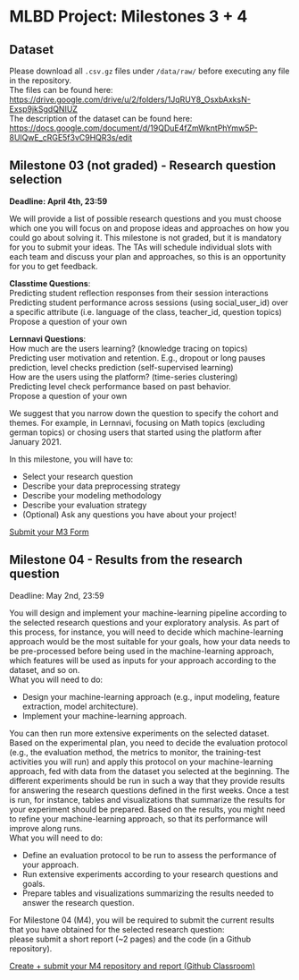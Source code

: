 # MLBD Project: Milestones 3 + 4

## Dataset
Please download all `.csv.gz` files under `/data/raw/` before executing any file in the repository.<br>
The files can be found here: https://drive.google.com/drive/u/2/folders/1JqRUY8_OsxbAxksN-Exsp9jkSgdQNIUZ <br>
The description of the dataset can be found here: https://docs.google.com/document/d/19QDuE4fZmWkntPhYmw5P-8UlQwE_cRGE5f3vC9HQR3s/edit

## Milestone 03 (not graded) - Research question selection
**Deadline: April 4th, 23:59**

We will provide a list of possible research questions and you must choose which one you will focus on and propose ideas and approaches on how you could go about solving it. This milestone is not graded, but it is mandatory for you to submit your ideas. The TAs will schedule individual slots with each team and discuss your plan and approaches, so this is an opportunity for you to get feedback.

**Classtime Questions**:<br>
Predicting student reflection responses from their session interactions
Predicting student performance across sessions (using social_user_id) over a specific attribute (i.e. language of the class, teacher_id, question topics)
Propose a question of your own

**Lernnavi Questions**:<br>
How much are the users learning? (knowledge tracing on topics)<br>
Predicting user motivation and retention. E.g., dropout or long pauses prediction, level checks prediction (self-supervised learning)<br>
How are the users using the platform? (time-series clustering)<br>
Predicting level check performance based on past behavior.<br>
Propose a question of your own

We suggest that you narrow down the question to specify the cohort and themes. For example, in Lernnavi, focusing on Math topics (excluding german topics) or chosing users that started using the platform after January 2021.

In this milestone, you will have to:
- Select your research question
- Describe your data preprocessing strategy
- Describe your modeling methodology
- Describe your evaluation strategy
- (Optional) Ask any questions you have about your project!

[Submit your M3 Form](https://forms.gle/dGSSnyUB6n1XGjAS8)

## Milestone 04 - Results from the research question
Deadline: May 2nd, 23:59

You will design and implement your machine-learning pipeline according to the selected research questions and your exploratory analysis. As part of this process, for instance, you will need to decide which machine-learning approach would be the most suitable for your goals, how your data needs to be pre-processed before being used in the machine-learning approach, which features will be used as inputs for your approach according to the dataset, and so on.<br>
What you will need to do:<br>
- Design your machine-learning approach (e.g., input modeling, feature extraction, model architecture).
- Implement your machine-learning approach.

You can then run more extensive experiments on the selected dataset. Based on the experimental plan, you need to decide the evaluation protocol (e.g., the evaluation method, the metrics to monitor, the training-test activities you will run) and apply this protocol on your machine-learning approach, fed with data from the dataset you selected at the beginning. The different experiments should be run in such a way that they provide results for answering the research questions defined in the first weeks. Once a test is run, for instance, tables and visualizations that summarize the results for your experiment should be prepared. Based on the results, you might need to refine your machine-learning approach, so that its performance will improve along runs.<br>
What you will need to do:
- Define an evaluation protocol to be run to assess the performance of your approach.
- Run extensive experiments according to your research questions and goals.
- Prepare tables and visualizations summarizing the results needed to answer the research question.

For Milestone 04 (M4), you will be required to submit the current results that you have obtained for the selected research question:
<br>please submit a short report (~2 pages) and the code (in a Github repository).

[Create + submit your M4 repository and report (Github Classroom)](https://classroom.github.com/a/GtkOc_e5)
